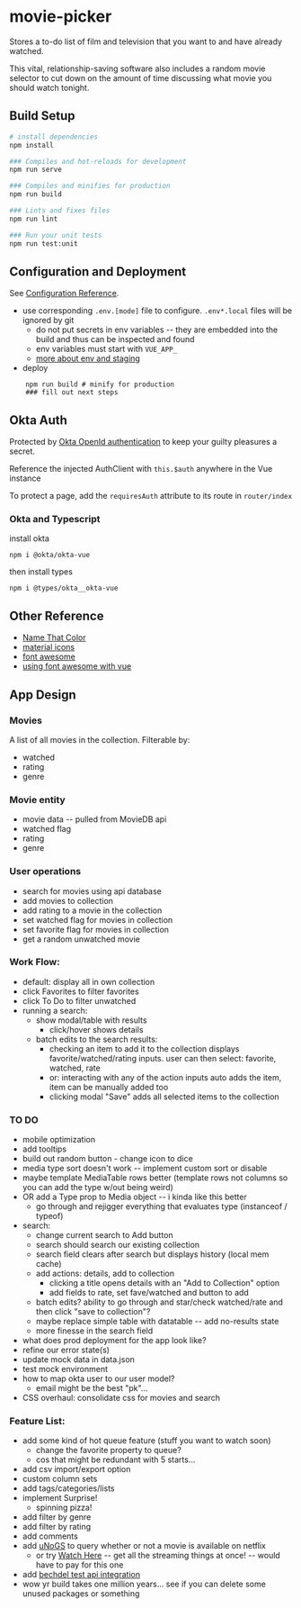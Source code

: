 # movie-picker

 Stores a to-do list of film and television that you want to and have already watched.

 This vital, relationship-saving software also includes a random movie selector to cut down on the amount of time discussing what movie you should watch tonight.

## Build Setup

``` bash
# install dependencies
npm install

### Compiles and hot-reloads for development
npm run serve

### Compiles and minifies for production
npm run build

### Lints and fixes files
npm run lint

### Run your unit tests
npm run test:unit

```

## Configuration and Deployment
See [Configuration Reference](https://cli.vuejs.org/config/).
* use corresponding `.env.[mode]` file to configure. `.env*.local` files will be ignored by git
    - do not put secrets in env variables -- they are embedded into the build and thus can be inspected and found
    - env variables must start with `VUE_APP_`
    - [more about env and staging](https://cli.vuejs.org/guide/mode-and-env.html#example-staging-mode)
* deploy
```shell
    npm run build # minify for production
    ### fill out next steps
```


## Okta Auth
Protected by [Okta OpenId authentication](https://developer.okta.com/blog/2018/02/15/build-crud-app-vuejs-node) to keep your guilty pleasures a secret.

Reference the injected AuthClient with `this.$auth` anywhere in the Vue instance

To protect a page, add the `requiresAuth` attribute to its route in `router/index`


### Okta and Typescript

install okta
```
npm i @okta/okta-vue
```

then install types
```
npm i @types/okta__okta-vue
```

## Other Reference
* [Name That Color](http://chir.ag/projects/name-that-color/#42853E)
* [material icons](https://cdn.materialdesignicons.com/1.1.34/)
* [font awesome](https://fontawesome.com/icons)
* [using font awesome with vue](https://github.com/FortAwesome/vue-fontawesome)


## App Design

### Movies
A list of all movies in the collection. Filterable by:
* watched
* rating
* genre

### Movie entity
* movie data -- pulled from MovieDB api
* watched flag
* rating
* genre

### User operations
* search for movies using api database
* add movies to collection
* add rating to a movie in the collection
* set watched flag for movies in collection
* set favorite flag for movies in collection
* get a random unwatched movie

### Work Flow:
* default: display all in own collection
* click Favorites to filter favorites
* click To Do to filter unwatched
* running a search:
    * show modal/table with results
        - click/hover shows details
    * batch edits to the search results:
        - checking an item to add it to the collection displays favorite/watched/rating inputs. user can then select: favorite, watched, rate
        - or: interacting with any of the action inputs auto adds the item, item can be manually added too
        - clicking modal "Save" adds all selected items to the collection

### TO DO
* mobile optimization
* add tooltips
* build out random button - change icon to dice
* media type sort doesn't work -- implement custom sort or disable
* maybe template MediaTable rows better (template rows not columns so you can add the type w/out being weird)
* OR add a Type prop to Media object -- i kinda like this better
    - go through and rejigger everything that evaluates type (instanceof / typeof)
* search:
    - change current search to Add button
    - search should search our existing collection
    - search field clears after search but displays history (local mem cache)
    - add actions: details, add to collection
        * clicking a title opens details with an "Add to Collection" option
        * add fields to rate, set fave/watched and button to add
    - batch edits? ability to go through and star/check watched/rate and then click "save to collection"?
    - maybe replace simple table with datatable -- add no-results state
    - more finesse in the search field
* what does prod deployment for the app look like?
* refine our error state(s)
* update mock data in data.json
* test mock environment
* how to map okta user to our user model?
    - email might be the best "pk"...
* CSS overhaul: consolidate css for movies and search

### Feature List:
* add some kind of hot queue feature (stuff you want to watch soon)
    - change the favorite property to queue?
    - cos that might be redundant with 5 starts...
* add csv import/export option
* custom column sets
* add tags/categories/lists
* implement Surprise!
    - spinning pizza!
* add filter by genre
* add filter by rating
* add comments
* add [uNoGS](https://rapidapi.com/unogs/api/unogs) to query whether or not a movie is available on netflix
    - or try [Watch Here](https://rapidapi.com/devroldy/api/watch-here/details) -- get all the streaming things at once! -- would have to pay for this one
* add [bechdel test api integration](https://bechdeltest.com/api/v1/doc)
* wow yr build takes one million years... see if you can delete some unused packages or something

